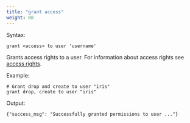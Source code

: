 ```yaml
---
title: "grant access"
weight: 88
---
```


Syntax:

	grant <access> to user 'username'

Grants access rights to a user. For information about access rights
see [access rights](../access_rights).

Example:

	# Grant drop and create to user "iris"
	grant drop, create to user "iris"


Output:

	{"success_msg": "Successfully granted permissions to user ..."}
